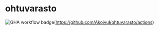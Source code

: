 # ohtuvarasto

![GHA workflow badge](https://github.com/Akoivul/ohtuvarasto/actions/workflows/main.yml/badge.svg)(https://github.com/Akoivul/ohtuvarasto/actions)
